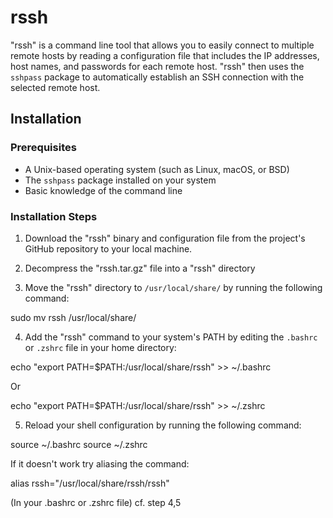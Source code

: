 # rssh

"rssh" is a command line tool that allows you to easily connect to multiple remote hosts by reading a configuration file that includes the IP addresses, host names, and passwords for each remote host. "rssh" then uses the `sshpass` package to automatically establish an SSH connection with the selected remote host.

## Installation

### Prerequisites
- A Unix-based operating system (such as Linux, macOS, or BSD)
- The `sshpass` package installed on your system
- Basic knowledge of the command line

### Installation Steps
1. Download the "rssh" binary and configuration file from the project's GitHub repository to your local machine.
2.  Decompress the "rssh.tar.gz" file into a "rssh" directory

3. Move the "rssh" directory to `/usr/local/share/` by running the following command: 

sudo mv rssh /usr/local/share/

4. Add the "rssh" command to your system's PATH by editing the `.bashrc` or `.zshrc` file in your home directory:

echo "export PATH=$PATH:/usr/local/share/rssh" >> ~/.bashrc

Or

echo "export PATH=$PATH:/usr/local/share/rssh" >> ~/.zshrc

5. Reload your shell configuration by running the following command:

source ~/.bashrc
source ~/.zshrc

If it doesn't work try aliasing the command:

alias rssh="/usr/local/share/rssh/rssh"

(In your .bashrc or .zshrc file) cf. step 4,5


